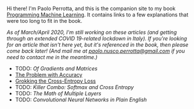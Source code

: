 Hi there! I'm Paolo Perrotta, and this is the companion site to my book [Programming Machine Learning](https://pragprog.com/book/pplearn). It contains links to a few explanations that were too long to fit in the book.

_As of March/April 2020, I'm still working on these articles (and getting through an extended COVID 19-related lockdown in Italy). If you're looking for an article that isn't here yet, but it's referenced in the book, then please come back later! (And mail me at paolo.nusco.perrotta@gmail.com if you need to contact me in the meantime.)_

* TODO: _Of Gradients and Matrices_
* [The Problem with Accuracy](https://medium.com/@nusco/the-problem-with-accuracy-3670891b908e)
* [Grokking the Cross-Entropy Loss](https://medium.com/@nusco/grokking-the-cross-entropy-loss-cda6eb9ec307)
* TODO: _Killer Combo: Softmax and Cross Entropy_
* TODO: _The Math of Multiple Layers_
* TODO: _Convolutional Neural Networks in Plain English_
